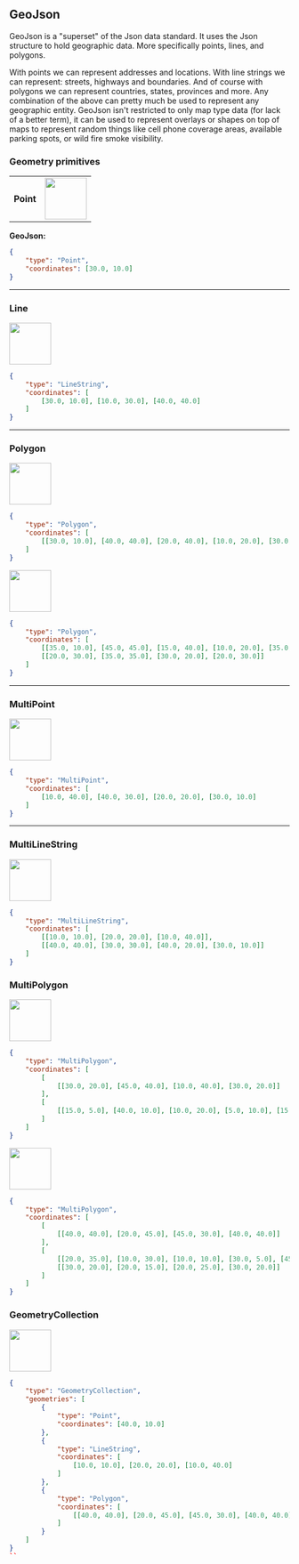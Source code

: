 ## GeoJson

GeoJson is a "superset" of the Json data standard. It uses the Json structure to hold geographic data. More specifically points, lines, and polygons. 

With points we can represent addresses and locations. With line strings we can represent: streets, highways and boundaries. And of course with polygons we can represent countries, states, provinces and more. Any combination of the above can pretty much be used to represent any geographic entity. GeoJson isn't restricted to only map type data (for lack of a better term), it can be used to represent overlays or shapes on top of maps to represent random things like cell phone coverage areas,  available parking spots, or wild fire smoke visibility.


### Geometry primitives

|   |   |
|:---|:---|
| **Point** |  <img src="https://upload.wikimedia.org/wikipedia/commons/thumb/c/c2/SFA_Point.svg/51px-SFA_Point.svg.png" width="75"> |

**GeoJson:**
```json
{
    "type": "Point", 
    "coordinates": [30.0, 10.0]
}
```

-----


### Line 
<img src="https://upload.wikimedia.org/wikipedia/commons/thumb/b/b9/SFA_LineString.svg/51px-SFA_LineString.svg.png" width="75">

```json
{
    "type": "LineString", 
    "coordinates": [
        [30.0, 10.0], [10.0, 30.0], [40.0, 40.0]
    ]
}
```
-----

### Polygon

<img src="https://upload.wikimedia.org/wikipedia/commons/thumb/3/3f/SFA_Polygon.svg/51px-SFA_Polygon.svg.png" width="75">

```json 
{
    "type": "Polygon", 
    "coordinates": [
        [[30.0, 10.0], [40.0, 40.0], [20.0, 40.0], [10.0, 20.0], [30.0, 10.0]]
    ]
}
```
<img src="https://upload.wikimedia.org/wikipedia/commons/thumb/5/55/SFA_Polygon_with_hole.svg/51px-SFA_Polygon_with_hole.svg.png" width="75">

```json
{
    "type": "Polygon", 
    "coordinates": [
        [[35.0, 10.0], [45.0, 45.0], [15.0, 40.0], [10.0, 20.0], [35.0, 10.0]], 
        [[20.0, 30.0], [35.0, 35.0], [30.0, 20.0], [20.0, 30.0]]
    ]
}
```

-----

### MultiPoint

<img src="https://upload.wikimedia.org/wikipedia/commons/thumb/d/d6/SFA_MultiPoint.svg/51px-SFA_MultiPoint.svg.png" width="75">

```json
{
    "type": "MultiPoint", 
    "coordinates": [
        [10.0, 40.0], [40.0, 30.0], [20.0, 20.0], [30.0, 10.0]
    ]
}
```

-----

### MultiLineString

<img src="https://upload.wikimedia.org/wikipedia/commons/thumb/8/86/SFA_MultiLineString.svg/51px-SFA_MultiLineString.svg.png" width="75">

```json
{
    "type": "MultiLineString", 
    "coordinates": [
        [[10.0, 10.0], [20.0, 20.0], [10.0, 40.0]], 
        [[40.0, 40.0], [30.0, 30.0], [40.0, 20.0], [30.0, 10.0]]
    ]
}
```


### MultiPolygon

<img src="https://upload.wikimedia.org/wikipedia/commons/thumb/d/dc/SFA_MultiPolygon.svg/51px-SFA_MultiPolygon.svg.png" width="75">

```json
{
    "type": "MultiPolygon", 
    "coordinates": [
        [
            [[30.0, 20.0], [45.0, 40.0], [10.0, 40.0], [30.0, 20.0]]
        ], 
        [
            [[15.0, 5.0], [40.0, 10.0], [10.0, 20.0], [5.0, 10.0], [15.0, 5.0]]
        ]
    ]
}
```

<img src="https://upload.wikimedia.org/wikipedia/commons/thumb/3/3b/SFA_MultiPolygon_with_hole.svg/51px-SFA_MultiPolygon_with_hole.svg.png" width="75">

```json
{
    "type": "MultiPolygon", 
    "coordinates": [
        [
            [[40.0, 40.0], [20.0, 45.0], [45.0, 30.0], [40.0, 40.0]]
        ], 
        [
            [[20.0, 35.0], [10.0, 30.0], [10.0, 10.0], [30.0, 5.0], [45.0, 20.0], [20.0, 35.0]], 
            [[30.0, 20.0], [20.0, 15.0], [20.0, 25.0], [30.0, 20.0]]
        ]
    ]
}
```

### GeometryCollection

<img src="https://upload.wikimedia.org/wikipedia/commons/thumb/1/1d/SFA_GeometryCollection.svg/51px-SFA_GeometryCollection.svg.png" width="75">

```json
{
    "type": "GeometryCollection",
    "geometries": [
        {
            "type": "Point",
            "coordinates": [40.0, 10.0]
        },
        {
            "type": "LineString",
            "coordinates": [
                [10.0, 10.0], [20.0, 20.0], [10.0, 40.0]
            ]
        },
        {
            "type": "Polygon",
            "coordinates": [
                [[40.0, 40.0], [20.0, 45.0], [45.0, 30.0], [40.0, 40.0]]
            ]
        }
    ]
}
``